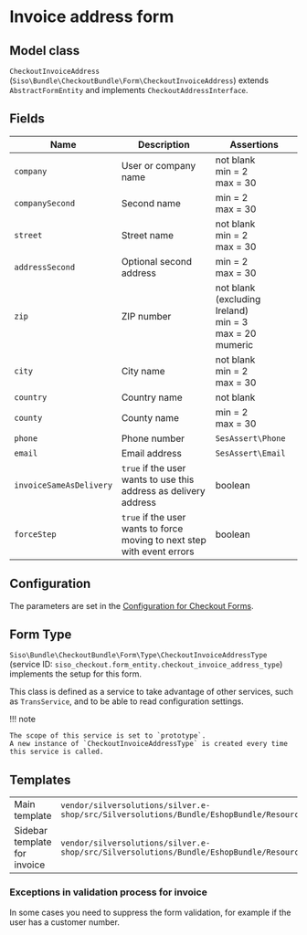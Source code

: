 # Invoice address form

## Model class

`CheckoutInvoiceAddress` (`Siso\Bundle\CheckoutBundle\Form\CheckoutInvoiceAddress`)
extends `AbstractFormEntity` and implements `CheckoutAddressInterface`.

## Fields

|Name|Description|Assertions|
|--- |--- |--- |
|`company`|User or company name|not blank</br>min = 2</br>max = 30|
|`companySecond`|Second name|min = 2</br>max = 30|
|`street`|Street name|not blank</br>min = 2</br>max = 30|
|`addressSecond`|Optional second address|min = 2</br>max = 30|
|`zip`|ZIP number|not blank (excluding Ireland)</br>min = 3</br>max = 20</br>mumeric|
|`city`|City name|not blank</br>min = 2</br>max = 30|
|`country`|Country name|not blank|
|`county`|County name|min = 2</br>max = 30|
|`phone`|Phone number|`SesAssert\Phone`|
|`email`|Email address|`SesAssert\Email`|
|`invoiceSameAsDelivery`|`true` if the user wants to use this address as delivery address|boolean|
|`forceStep`|`true` if the user wants to force moving to next step with event errors|boolean|

## Configuration

The parameters are set in the [Configuration for Checkout Forms](configuration_for_checkout_forms.md).

## Form Type

`Siso\Bundle\CheckoutBundle\Form\Type\CheckoutInvoiceAddressType`
(service ID: `siso_checkout.form_entity.checkout_invoice_address_type`)
implements the setup for this form.

This class is defined as a service to take advantage of other services, such as `TransService`,
and to be able to read configuration settings.

!!! note 

    The scope of this service is set to `prototype`.
    A new instance of `CheckoutInvoiceAddressType` is created every time this service is called.

## Templates

|                              |        |
| ---------------------------- | -------|
| Main template                | `vendor/silversolutions/silver.e-shop/src/Silversolutions/Bundle/EshopBundle/Resources/views/Checkout/checkout_invoice_address.html.twig` |
| Sidebar template for invoice | `vendor/silversolutions/silver.e-shop/src/Silversolutions/Bundle/EshopBundle/Resources/views/Checkout/sidebar_invoice_address.html.twig`  |

### Exceptions in validation process for invoice

In some cases you need to suppress the form validation, for example
if the user has a customer number.
